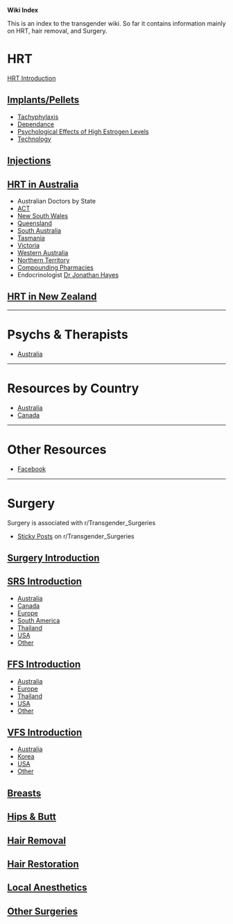 
**Wiki Index**

This is an index to the transgender wiki. So far it contains information mainly on HRT, hair removal, and Surgery.

# HRT

[HRT Introduction](https://github.com/MissTeapot/LGBT-Wikis/blob/main/github_wiki/transwiki/hrt.md)

## [Implants/Pellets](https://github.com/MissTeapot/LGBT-Wikis/blob/main/github_wiki/transwiki/hrt/implants.md)

* [Tachyphylaxis](https://github.com/MissTeapot/LGBT-Wikis/blob/main/github_wiki/transwiki/hrt/tachyphylaxis.md)
* [Dependance](https://github.com/MissTeapot/LGBT-Wikis/blob/main/github_wiki/transwiki/hrt/dependance.md)
* [Psychological Effects of High Estrogen Levels](https://github.com/MissTeapot/LGBT-Wikis/blob/main/github_wiki/transwiki/hrt/psychological-effects.md)
* [Technology](https://github.com/MissTeapot/LGBT-Wikis/blob/main/github_wiki/transwiki/hrt/implant-technology.md)

## [Injections](https://github.com/MissTeapot/LGBT-Wikis/blob/main/github_wiki/transwiki/hrt/injections.md)


## [HRT in Australia](https://github.com/MissTeapot/LGBT-Wikis/blob/main/github_wiki/transwiki/hrt/australia.md)

* Australian Doctors by State
 * [ACT](https://github.com/MissTeapot/LGBT-Wikis/blob/main/github_wiki/transwiki/hrt/australia/act.md)
 * [New South Wales](https://github.com/MissTeapot/LGBT-Wikis/blob/main/github_wiki/transwiki/hrt/australia/nsw.md)
 * [Queensland](https://github.com/MissTeapot/LGBT-Wikis/blob/main/github_wiki/transwiki/hrt/australia/qld.md)
 * [South Australia](https://github.com/MissTeapot/LGBT-Wikis/blob/main/github_wiki/transwiki/hrt/australia/sa.md)
 * [Tasmania](https://github.com/MissTeapot/LGBT-Wikis/blob/main/github_wiki/transwiki/hrt/australia/tas.md)
 * [Victoria](https://github.com/MissTeapot/LGBT-Wikis/blob/main/github_wiki/transwiki/hrt/australia/vic.md)
 * [Western Australia](https://github.com/MissTeapot/LGBT-Wikis/blob/main/github_wiki/transwiki/hrt/australia/wa.md)
 * [Northern Territory](https://github.com/MissTeapot/LGBT-Wikis/blob/main/github_wiki/transwiki/hrt/australia/nt.md)
* [Compounding Pharmacies](https://github.com/MissTeapot/LGBT-Wikis/blob/main/github_wiki/transwiki/compounding-pharmacies/australia.md)
* Endocrinologist [Dr Jonathan Hayes](https://github.com/MissTeapot/LGBT-Wikis/blob/main/github_wiki/transwiki/hrt/jon-hayes.md)

## [HRT in New Zealand](https://github.com/MissTeapot/LGBT-Wikis/blob/main/github_wiki/transwiki/hrt/new-zealand.md)


*****
# Psychs &amp; Therapists

*  [Australia](https://github.com/MissTeapot/LGBT-Wikis/blob/main/github_wiki/transsurgerieswiki/psychs/australia.md)

*****
# Resources by Country

* [Australia](https://github.com/MissTeapot/LGBT-Wikis/blob/main/github_wiki/transwiki/country/australia.md)
* [Canada](https://github.com/MissTeapot/LGBT-Wikis/blob/main/github_wiki/transwiki/country/canada.md)


*****
# Other Resources

* [Facebook](https://github.com/MissTeapot/LGBT-Wikis/blob/main/github_wiki/transwiki/facebook.md)


*****
# Surgery

Surgery is associated with r/Transgender_Surgeries

* [Sticky Posts](https://github.com/MissTeapot/LGBT-Wikis/blob/main/github_wiki/transsurgerieswiki/sticky-posts.md) on r/Transgender_Surgeries 

## [Surgery Introduction](https://github.com/MissTeapot/LGBT-Wikis/blob/main/github_wiki/transsurgerieswiki/index.md)

## [SRS Introduction](https://github.com/MissTeapot/LGBT-Wikis/blob/main/github_wiki/transsurgerieswiki/srs/introduction.md)

* [Australia](https://github.com/MissTeapot/LGBT-Wikis/blob/main/github_wiki/transsurgerieswiki/srs/australia.md)
* [Canada](https://github.com/MissTeapot/LGBT-Wikis/blob/main/github_wiki/transsurgerieswiki/srs/canada.md)
* [Europe](https://github.com/MissTeapot/LGBT-Wikis/blob/main/github_wiki/transsurgerieswiki/srs/europe.md)
* [South America](https://github.com/MissTeapot/LGBT-Wikis/blob/main/github_wiki/transsurgerieswiki/srs/south-america.md)
* [Thailand](https://github.com/MissTeapot/LGBT-Wikis/blob/main/github_wiki/transsurgerieswiki/srs/thailand.md)
* [USA](https://github.com/MissTeapot/LGBT-Wikis/blob/main/github_wiki/transsurgerieswiki/srs/usa.md)
* [Other](https://github.com/MissTeapot/LGBT-Wikis/blob/main/github_wiki/transsurgerieswiki/srs/other.md)

## [FFS Introduction](https://github.com/MissTeapot/LGBT-Wikis/blob/main/github_wiki/transsurgerieswiki/ffs/introduction.md)

* [Australia](https://github.com/MissTeapot/LGBT-Wikis/blob/main/github_wiki/transsurgerieswiki/ffs/australia.md)
* [Europe](https://github.com/MissTeapot/LGBT-Wikis/blob/main/github_wiki/transsurgerieswiki/ffs/europe.md)
* [Thailand](https://github.com/MissTeapot/LGBT-Wikis/blob/main/github_wiki/transsurgerieswiki/ffs/thailand.md)
* [USA](https://github.com/MissTeapot/LGBT-Wikis/blob/main/github_wiki/transsurgerieswiki/ffs/usa.md)
* [Other](https://github.com/MissTeapot/LGBT-Wikis/blob/main/github_wiki/transsurgerieswiki/ffs/other.md)


## [VFS Introduction](https://github.com/MissTeapot/LGBT-Wikis/blob/main/github_wiki/transsurgerieswiki/vfs/introduction.md)

* [Australia](https://github.com/MissTeapot/LGBT-Wikis/blob/main/github_wiki/transsurgerieswiki/vfs/australia.md)
* [Korea](https://github.com/MissTeapot/LGBT-Wikis/blob/main/github_wiki/transsurgerieswiki/vfs/korea.md)
* [USA](https://github.com/MissTeapot/LGBT-Wikis/blob/main/github_wiki/transsurgerieswiki/vfs/usa.md)
* [Other](https://github.com/MissTeapot/LGBT-Wikis/blob/main/github_wiki/transsurgerieswiki/vfs/other.md)

## [Breasts](https://github.com/MissTeapot/LGBT-Wikis/blob/main/github_wiki/transsurgerieswiki/breasts/introduction.md)

## [Hips &amp; Butt](https://github.com/MissTeapot/LGBT-Wikis/blob/main/github_wiki/transsurgerieswiki/hips-butt/introduction.md)

## [Hair Removal](https://github.com/MissTeapot/LGBT-Wikis/blob/main/github_wiki/transwiki/hair-removal.md)

## [Hair Restoration](https://github.com/MissTeapot/LGBT-Wikis/blob/main/github_wiki/transsurgerieswiki/hair-transplant/introduction.md)

## [Local Anesthetics](https://github.com/MissTeapot/LGBT-Wikis/blob/main/github_wiki/transwiki/hrt/implants.md)

## [Other Surgeries](https://github.com/MissTeapot/LGBT-Wikis/blob/main/github_wiki/transsurgerieswiki/other.md)